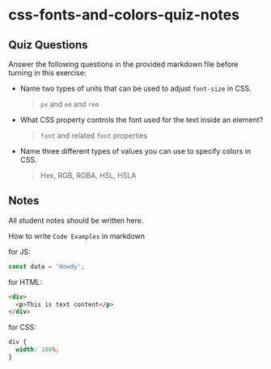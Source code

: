 # css-fonts-and-colors-quiz-notes

## Quiz Questions

Answer the following questions in the provided markdown file before turning in this exercise:

- Name two types of units that can be used to adjust `font-size` in CSS.

  > `px` and `em` and `rem`

- What CSS property controls the font used for the text inside an element?

  > `font` and related `font` properties

- Name three different types of values you can use to specify colors in CSS.
  > Hex, RGB, RGBA, HSL, HSLA

## Notes

All student notes should be written here.

How to write `Code Examples` in markdown

for JS:

```js
const data = 'Howdy';
```

for HTML:

```html
<div>
  <p>This is text content</p>
</div>
```

for CSS:

```css
div {
  width: 100%;
}
```
